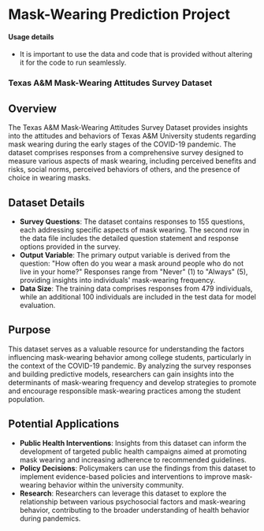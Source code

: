 # Mask-Wearing Prediction Project
#### Usage details
- It is important to use the data and code that is provided without altering it for the code to run seamlessly.

### Texas A&M Mask-Wearing Attitudes Survey Dataset

## Overview

The Texas A&M Mask-Wearing Attitudes Survey Dataset provides insights into the attitudes and behaviors of Texas A&M University students regarding mask wearing during the early stages of the COVID-19 pandemic. The dataset comprises responses from a comprehensive survey designed to measure various aspects of mask wearing, including perceived benefits and risks, social norms, perceived behaviors of others, and the presence of choice in wearing masks.

## Dataset Details

- **Survey Questions**: The dataset contains responses to 155 questions, each addressing specific aspects of mask wearing. The second row in the data file includes the detailed question statement and response options provided in the survey.
- **Output Variable**: The primary output variable is derived from the question: "How often do you wear a mask around people who do not live in your home?" Responses range from "Never" (1) to "Always" (5), providing insights into individuals' mask-wearing frequency.
- **Data Size**: The training data comprises responses from 479 individuals, while an additional 100 individuals are included in the test data for model evaluation.

## Purpose

This dataset serves as a valuable resource for understanding the factors influencing mask-wearing behavior among college students, particularly in the context of the COVID-19 pandemic. By analyzing the survey responses and building predictive models, researchers can gain insights into the determinants of mask-wearing frequency and develop strategies to promote and encourage responsible mask-wearing practices among the student population.

## Potential Applications

- **Public Health Interventions**: Insights from this dataset can inform the development of targeted public health campaigns aimed at promoting mask wearing and increasing adherence to recommended guidelines.
- **Policy Decisions**: Policymakers can use the findings from this dataset to implement evidence-based policies and interventions to improve mask-wearing behavior within the university community.
- **Research**: Researchers can leverage this dataset to explore the relationship between various psychosocial factors and mask-wearing behavior, contributing to the broader understanding of health behavior during pandemics.

